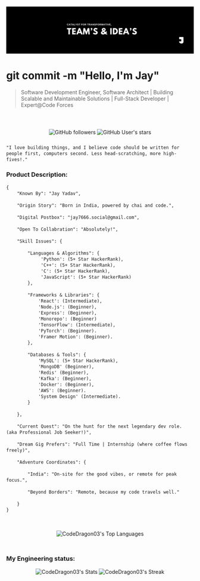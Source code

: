![Poster](./workflow/Poster.jpeg)

<h1>git commit -m "Hello, I'm Jay" </h1>
<blockquote style="margin-bottom:56px;">
    Software Development Engineer, Software Architect | Building Scalable and Maintainable Solutions | Full-Stack Developer | Expert@Code Forces
</blockquote>

<div style="margin-bottom:24px;" align="center">

![GitHub followers](https://img.shields.io/github/followers/CodeDragon03?style=for-the-badge&logo=github)
![GitHub User's stars](https://img.shields.io/github/stars/CodeDragon03?style=for-the-badge&logo=github)

</div>

    "I love building things, and I believe code should be written for people first, computers second. Less head-scratching, more high-fives!."

<h3>Product Description:</h3>

<div style="margin-bottom:48px;">

    {
        "Known By": "Jay Yadav",

        "Origin Story": "Born in India, powered by chai and code.",

        "Digital Postbox": "jay7666.social@gmail.com",

        "Open To Collabration": "Absolutely!",

        "Skill Issues": {

            "Languages & Algorithms": {
                 'Python': (5+ Star HackerRank),
                 'C++': (5+ Star HackerRank),
                 'C': (5+ Star HackerRank),
                 'JavaScript': (5+ Star HackerRank)
            },

            "Frameworks & Libraries": {
                'React': (Intermediate), 
                'Node.js': (Beginner), 
                'Express': (Beginner),
                'Monorepo': (Beginner)
                'TensorFlow': (Intermediate), 
                'PyTorch': (Beginner).
                'Framer Motion': (Beginner).
            },

            "Databases & Tools": {
                'MySQL': (5+ Star HackerRank),
                'MongoDB' (Beginner), 
                'Redis' (Beginner),
                'Kafka': (Beginner), 
                'Docker': (Beginner), 
                'AWS': (Beginner).
                'System Design' (Intermediate).
            }

        },

        "Current Quest": "On the hunt for the next legendary dev role. (aka Professional Job Seeker!)",

        "Dream Gig Prefers": "Full Time | Internship (where coffee flows freely)",

        "Adventure Coordinates": {

            "India": "On-site for the good vibes, or remote for peak focus.",

            "Beyond Borders": "Remote, because my code travels well."

        }
    }

</div>


<div style="margin-bottom:48px;" align='center'>

![CodeDragon03's Top Languages](https://github-readme-stats.vercel.app/api/top-langs/?username=CodeDragon03&theme=tokyonight&show_icons=true&hide_border=false&layout=compact)

</div>

<h3>My Engineering status:</h3>

<div style="margin-bottom:48px;" align='center'>

![CodeDragon03's Stats](https://github-readme-stats.vercel.app/api?username=CodeDragon03&theme=tokyonight&show_icons=true&hide_border=false&count_private=true&layout=compact)
![CodeDragon03's Streak](https://github-readme-streak-stats.herokuapp.com/?user=CodeDragon03&theme=tokyonight&hide_border=false&layout=compact)

</div>
